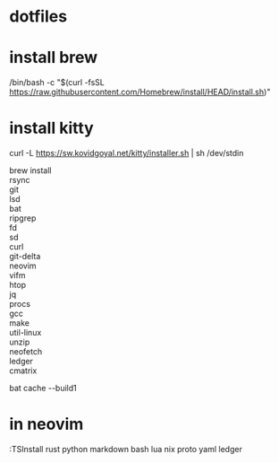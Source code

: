 # dotfiles

# install brew
/bin/bash -c "$(curl -fsSL https://raw.githubusercontent.com/Homebrew/install/HEAD/install.sh)"

# install kitty
curl -L https://sw.kovidgoyal.net/kitty/installer.sh | sh /dev/stdin

brew install \
    rsync \
    git \
    lsd \
    bat \
    ripgrep \
    fd \
    sd \
    curl \
    git-delta \
    neovim \
    vifm \
    htop \
    jq \
    procs \
    gcc \
    make \
    util-linux \
    unzip \
    neofetch \
    ledger \
    cmatrix

bat cache --build1

# in neovim
:TSInstall rust python markdown bash lua nix proto yaml ledger


